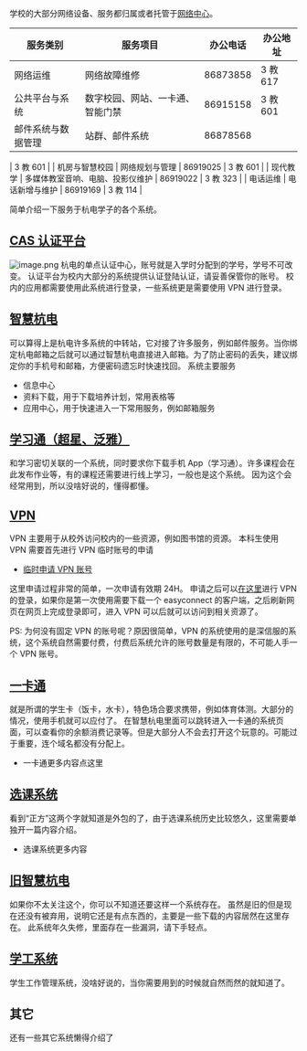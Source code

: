 学校的大部分网络设备、服务都归属或者托管于[网络中心](http://nic.hdu.edu.cn)。

| **服务类别**       | **服务项目**                     | **办公电话** | **办公地址** |
| ------------------ | -------------------------------- | ------------ | ------------ |
| 网络运维           | 网络故障维修                     | 86873858     | 3 教 617     |
| 公共平台与系统     | 数字校园、网站、一卡通、智能门禁 | 86915158     | 3 教 601     |
| 邮件系统与数据管理 | 站群、邮件系统                   | 86878568     |

| 3 教 601 |
| 机房与智慧校园 | 网络规划与管理 | 86919025 | 3 教 601 |
| 现代教学 | 多媒体教室音响、电脑、投影仪维护 | 86919022 | 3 教 323 |
| 电话运维 | 电话新增与维护 | 86919169 | 3 教 114 |

简单介绍一下服务于杭电学子的各个系统。

## [CAS 认证平台](https://cas.hdu.edu.cn/)

![image.png](https://cdn.nlark.com/yuque/0/2021/png/2596791/1623313109644-05c06b34-7705-4e4a-a2ad-2fa95ccb3817.png#height=433&id=ufdef61cc&margin=%5Bobject%20Object%5D&name=image.png&originHeight=433&originWidth=497&originalType=binary&ratio=1&size=308463&status=done&style=none&width=497)
杭电的单点认证中心，账号就是入学时分配到的学号，学号不可改变。
认证平台为校内大部分的系统提供认证登陆认证，请妥善保管你的账号。
校内的应用都需要使用此系统进行登录，一些系统更是需要使用 VPN 进行登录。

## [智慧杭电](https://i.hdu.edu.cn/)

可以算得上是杭电许多系统的中转站，它对接了许多服务，例如邮件服务。当你绑定杭电邮箱之后就可以通过智慧杭电直接进入邮箱。为了防止密码的丢失，建议绑定你的手机号和邮箱，方便密码遗忘时快速找回。
系统主要服务

- 信息中心
- 资料下载，用于下载培养计划，常用表格等
- 应用中心，用于快速进入一下常用服务，例如邮箱服务

## [学习通（超星、泛雅）](http://elearning.hdu.edu.cn/)

和学习密切关联的一个系统，同时要求你下载手机 App（学习通）。许多课程会在此发布作业等，有的课程还需要进行线上学习，一般也是这个系统。
因为这个会经常用到，所以没啥好说的，懂得都懂。

## [VPN](https://vpn.hdu.edu.cn/)

VPN 主要用于从校外访问校内的一些资源，例如图书馆的资源。
本科生使用 VPN 需要首先进行 VPN 临时账号的申请

- [临时申请 VPN 账号](http://pwd.hdu.edu.cn/vpn.aspx)

这里申请过程非常的简单，一次申请有效期 24H。
申请之后可以[在这里](https://vpn.hdu.edu.cn)进行 VPN 的登录，如果你是第一次使用需要下载一个 easyconnect 的客户端，之后刷新网页在网页上完成登录即可，进入 VPN 可以后就可以访问到相关资源了。

PS: 为何没有固定 VPN 的账号呢？原因很简单，VPN 的系统使用的是深信服的系统，这个系统自然需要付费，付费后系统允许的账号数量是有限的，不可能人手一个 VPN 账号。

## [一卡通](http://210.32.32.16:8091/easytong_portal/?)

就是所谓的学生卡（饭卡，水卡），特色场合要求携带，例如体育体测。大部分的情况，使用手机就可以应付了。
在智慧杭电里面可以跳转进入一卡通的系统页面，可以查看你的余额消费记录等。但是大部分人不会去打开这个玩意的。可能过于重要，连个域名都没有分配上。

- 一卡通更多内容点这里

## [选课系统](http://jxgl.hdu.edu.cn/)

看到“正方”这两个字就知道是外包的了，由于选课系统历史比较悠久，这里需要单独开一篇内容介绍。

- 选课系统更多内容

## [旧智慧杭电](http://once.hdu.edu.cn)

如果你不太关注这个，你可以不知道还要这样一个系统存在。
虽然是旧的但是现在还没有被弃用，说明它还是有点东西的，主要是一些下载的内容居然在这里存在。
此系统年久失修，里面存在一些漏洞，请下手轻点。

## [学工系统](https://xgxt.hdu.edu.cn/)

学生工作管理系统，没啥好说的，当你需要用到的时候就自然而然的就知道了。

## 其它

还有一些其它系统懒得介绍了
